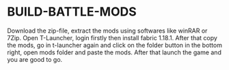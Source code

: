 # BUILD-BATTLE-MODS

Download the zip-file, extract the mods using softwares like winRAR or 7Zip.
Open T-Launcher, login firstly then install fabric 1.18.1.
After that copy the mods, go in t-launcher again and click on the folder button in the bottom right, open mods folder and paste the mods.
After that launch the game and you are good to go.
